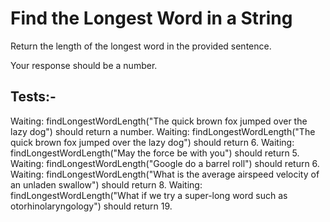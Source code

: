 # Find the Longest Word in a String

Return the length of the longest word in the provided sentence.

Your response should be a number.

## Tests:-

Waiting: findLongestWordLength("The quick brown fox jumped over the lazy dog") should return a number.
Waiting: findLongestWordLength("The quick brown fox jumped over the lazy dog") should return 6.
Waiting: findLongestWordLength("May the force be with you") should return 5.
Waiting: findLongestWordLength("Google do a barrel roll") should return 6.
Waiting: findLongestWordLength("What is the average airspeed velocity of an unladen swallow") should return 8.
Waiting: findLongestWordLength("What if we try a super-long word such as otorhinolaryngology") should return 19.
